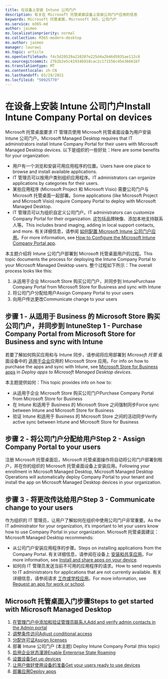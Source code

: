 ```yaml
---
title: 在设备上安装 Intune 公司门户
description: 有关在 Microsoft 托管桌面设备上安装公司门户应用的信息
keywords: Microsoft 托管桌面，Microsoft 365，公司门户
ms.service: m365-md
author: jaimeo
ms.localizationpriority: normal
ms.collection: M365-modern-desktop
ms.author: jaimeo
manager: laurawi
ms.topic: article
ms.openlocfilehash: f4c5d20529a210207e225d4a2b46d5935ae112c8
ms.sourcegitcommit: 27b2b2e5c41934b918cac2c171556c45e36661bf
ms.translationtype: MT
ms.contentlocale: zh-CN
ms.lasthandoff: 03/19/2021
ms.locfileid: "50925770"
---
```

# <a name="install-intune-company-portal-on-devices"></a><span data-ttu-id="57de5-104">在设备上安装 Intune 公司门户</span><span class="sxs-lookup"><span data-stu-id="57de5-104">Install Intune Company Portal on devices</span></span>

<span data-ttu-id="57de5-105">Microsoft 托管桌面要求 IT 管理员使用 Microsoft 托管桌面设备为用户安装 Intune 公司门户。</span><span class="sxs-lookup"><span data-stu-id="57de5-105">Microsoft Managed Desktop requires that IT administrators install Intune Company Portal for their users with Microsoft Managed Desktop devices.</span></span> <span data-ttu-id="57de5-106">以下是组织的一些好处：</span><span class="sxs-lookup"><span data-stu-id="57de5-106">Here are some benefits for your organization:</span></span>
- <span data-ttu-id="57de5-107">用户有一个浏览和安装可用应用程序的位置。</span><span class="sxs-lookup"><span data-stu-id="57de5-107">Users have one place to browse and install available applications.</span></span> 
- <span data-ttu-id="57de5-108">IT 管理员可以按用户类别组织应用程序。</span><span class="sxs-lookup"><span data-stu-id="57de5-108">IT administrators can organize applications by categories for their users.</span></span>  
- <span data-ttu-id="57de5-109">某些应用程序 (Microsoft Project 和 Microsoft Visio) 需要公司门户与 Microsoft 托管桌面一起部署。</span><span class="sxs-lookup"><span data-stu-id="57de5-109">Some applications (like Microsoft Project and Microsoft Visio) require Company Portal to deploy with Microsoft Managed Desktop.</span></span>
- <span data-ttu-id="57de5-110">IT 管理员可以为组织自定义公司门户。</span><span class="sxs-lookup"><span data-stu-id="57de5-110">IT administrators can customize Company Portal for their organization.</span></span> <span data-ttu-id="57de5-111">这包括品牌映像、添加本地支持联系人等。</span><span class="sxs-lookup"><span data-stu-id="57de5-111">This includes brand imaging, adding in local support contacts, and more.</span></span> <span data-ttu-id="57de5-112">有关详细信息，请参阅 [如何配置 Microsoft Intune 公司门户应用](/intune/company-portal-app)。</span><span class="sxs-lookup"><span data-stu-id="57de5-112">For more information, see [How to Configure the Microsoft Intune Company Portal app](/intune/company-portal-app).</span></span>   

<span data-ttu-id="57de5-113">本主题介绍将 Intune 公司门户部署到 Microsoft 托管桌面用户的过程。</span><span class="sxs-lookup"><span data-stu-id="57de5-113">This topic documents the process for deploying the Intune Company Portal to your Microsoft Managed Desktop users.</span></span> <span data-ttu-id="57de5-114">整个过程如下所示：</span><span class="sxs-lookup"><span data-stu-id="57de5-114">The overall process looks like this:</span></span>
1. <span data-ttu-id="57de5-115">从适用于企业 Microsoft Store 购买公司门户，并同步到 Intune</span><span class="sxs-lookup"><span data-stu-id="57de5-115">Purchase Company Portal from Microsoft Store for Business and sync with Intune</span></span>
2. <span data-ttu-id="57de5-116">将公司门户分配给用户</span><span class="sxs-lookup"><span data-stu-id="57de5-116">Assign Company Portal to your users</span></span>
3. <span data-ttu-id="57de5-117">向用户传达更改</span><span class="sxs-lookup"><span data-stu-id="57de5-117">Communicate change to your users</span></span>

## <a name="step-1---purchase-company-portal-from-microsoft-store-for-business-and-sync-with-intune"></a><span data-ttu-id="57de5-118">步骤 1 - 从适用于 Business 的 Microsoft Store 购买公司门户，并同步到 Intune</span><span class="sxs-lookup"><span data-stu-id="57de5-118">Step 1 - Purchase Company Portal from Microsoft Store for Business and sync with Intune</span></span>
<span data-ttu-id="57de5-119">若要了解如何购买应用和与 Intune 同步，请参阅将应用部署到 *Microsoft 托管* 桌面设备中的 [适用于企业](deploy-apps.md#msfb-apps)应用的 Microsoft Store 应用。</span><span class="sxs-lookup"><span data-stu-id="57de5-119">For info on how to purchase the apps and sync with Intune, see [Microsoft Store for Business apps](deploy-apps.md#msfb-apps) in *Deploy apps to Microsoft Managed Desktop devices*.</span></span>

<span data-ttu-id="57de5-120">本主题提供如何：</span><span class="sxs-lookup"><span data-stu-id="57de5-120">This topic provides info on how to:</span></span> 
- <span data-ttu-id="57de5-121">从适用于企业 Microsoft Store 购买公司门户</span><span class="sxs-lookup"><span data-stu-id="57de5-121">Purchase Company Portal from Microsoft Store for Business</span></span> 
- <span data-ttu-id="57de5-122">在 Intune 和适用于 Business 的 Microsoft Store 之间强制同步</span><span class="sxs-lookup"><span data-stu-id="57de5-122">Force sync between Intune and Microsoft Store for Business</span></span>
- <span data-ttu-id="57de5-123">验证 Intune 和适用于 Business 的 Microsoft Store 之间的活动同步</span><span class="sxs-lookup"><span data-stu-id="57de5-123">Verify active sync between Intune and Microsoft Store for Business</span></span> 

## <a name="step-2---assign-company-portal-to-your-users"></a><span data-ttu-id="57de5-124">步骤 2 - 将公司门户分配给用户</span><span class="sxs-lookup"><span data-stu-id="57de5-124">Step 2 - Assign Company Portal to your users</span></span>
<span data-ttu-id="57de5-125">注册 Microsoft 托管桌面后，Microsoft 托管桌面操作将自动将公司门户部署到租户，并在你的组织的 Microsoft 托管桌面设备上安装应用。</span><span class="sxs-lookup"><span data-stu-id="57de5-125">Following your enrollment in Microsoft Managed Desktop, Microsoft Managed Desktop Operations will automatically deploy Company Portal to your tenant and install the app on Microsoft Managed Desktop devices in your organization.</span></span>

## <a name="step-3---communicate-change-to-your-users"></a><span data-ttu-id="57de5-126">步骤 3 - 将更改传达给用户</span><span class="sxs-lookup"><span data-stu-id="57de5-126">Step 3 - Communicate change to your users</span></span>
<span data-ttu-id="57de5-127">作为组织的 IT 管理员，让用户了解如何在组织中使用公司门户非常重要。</span><span class="sxs-lookup"><span data-stu-id="57de5-127">As the IT administrator for your organization, it’s important to let your users know how to use Company Portal in your organization.</span></span> <span data-ttu-id="57de5-128">Microsoft 托管桌面建议：</span><span class="sxs-lookup"><span data-stu-id="57de5-128">Microsoft Managed Desktop recommends:</span></span>
- <span data-ttu-id="57de5-129">从公司门户安装应用程序的步骤。</span><span class="sxs-lookup"><span data-stu-id="57de5-129">Steps on installing applications from the Company Portal.</span></span> <span data-ttu-id="57de5-130">有关详细信息，请参阅在设备上 [安装和共享应用](/intune-user-help/install-apps-cpapp-windows)。</span><span class="sxs-lookup"><span data-stu-id="57de5-130">For more information, see [Install and share apps on your device](/intune-user-help/install-apps-cpapp-windows).</span></span>
- <span data-ttu-id="57de5-131">如何向 IT 管理员发送当前不可用的应用程序的请求。</span><span class="sxs-lookup"><span data-stu-id="57de5-131">How to send requests to IT administrators for applications that are not currently available.</span></span> <span data-ttu-id="57de5-132">有关详细信息，请参阅请求 [工作或学校应用](/intune-user-help/install-apps-cpapp-windows#request-an-app-for-work-or-school)。</span><span class="sxs-lookup"><span data-stu-id="57de5-132">For more information, see [Request an app for work or school](/intune-user-help/install-apps-cpapp-windows#request-an-app-for-work-or-school).</span></span>  

## <a name="steps-to-get-started-with-microsoft-managed-desktop"></a><span data-ttu-id="57de5-133">Microsoft 托管桌面入门步骤</span><span class="sxs-lookup"><span data-stu-id="57de5-133">Steps to get started with Microsoft Managed Desktop</span></span>

1. [<span data-ttu-id="57de5-134">在管理门户中添加和验证管理员联系人</span><span class="sxs-lookup"><span data-stu-id="57de5-134">Add and verify admin contacts in the Admin portal</span></span>](add-admin-contacts.md)
2. [<span data-ttu-id="57de5-135">调整条件访问</span><span class="sxs-lookup"><span data-stu-id="57de5-135">Adjust conditional access</span></span>](conditional-access.md)
3. [<span data-ttu-id="57de5-136">分配许可证</span><span class="sxs-lookup"><span data-stu-id="57de5-136">Assign licenses</span></span>](assign-licenses.md)
4. <span data-ttu-id="57de5-137">部署 Intune 公司门户 (本主题) </span><span class="sxs-lookup"><span data-stu-id="57de5-137">Deploy Intune Company Portal (this topic)</span></span>
5. [<span data-ttu-id="57de5-138">启用企业状态漫游</span><span class="sxs-lookup"><span data-stu-id="57de5-138">Enable Enterprise State Roaming</span></span>](enterprise-state-roaming.md)
6. [<span data-ttu-id="57de5-139">设置设备</span><span class="sxs-lookup"><span data-stu-id="57de5-139">Set up devices</span></span>](set-up-devices.md)
7. [<span data-ttu-id="57de5-140">让用户做好使用设备的准备</span><span class="sxs-lookup"><span data-stu-id="57de5-140">Get your users ready to use devices</span></span>](get-started-devices.md)
8. [<span data-ttu-id="57de5-141">部署应用</span><span class="sxs-lookup"><span data-stu-id="57de5-141">Deploy apps</span></span>](deploy-apps.md)